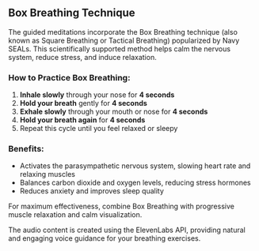 ## Box Breathing Technique

The guided meditations incorporate the Box Breathing technique (also known as Square Breathing or Tactical Breathing) popularized by Navy SEALs. This scientifically supported method helps calm the nervous system, reduce stress, and induce relaxation.

### How to Practice Box Breathing:

1. **Inhale slowly** through your nose for **4 seconds**
2. **Hold your breath** gently for **4 seconds**
3. **Exhale slowly** through your mouth or nose for **4 seconds**
4. **Hold your breath again** for **4 seconds**
5. Repeat this cycle until you feel relaxed or sleepy

### Benefits:

- Activates the parasympathetic nervous system, slowing heart rate and relaxing muscles
- Balances carbon dioxide and oxygen levels, reducing stress hormones
- Reduces anxiety and improves sleep quality

For maximum effectiveness, combine Box Breathing with progressive muscle relaxation and calm visualization.

The audio content is created using the ElevenLabs API, providing natural and engaging voice guidance for your breathing exercises.
